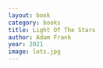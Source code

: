 ```yaml
---
layout: book
category: books
title: Light Of The Stars
author: Adam Frank
year: 2021
image: lots.jpg
---
```

